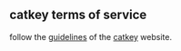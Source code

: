 ## catkey terms of service

follow the [guidelines](https://github.com/reoccurcat/catkey-legal/blob/main/guidelines.md) of the [catkey](https://key.reoccur.cat) website.
